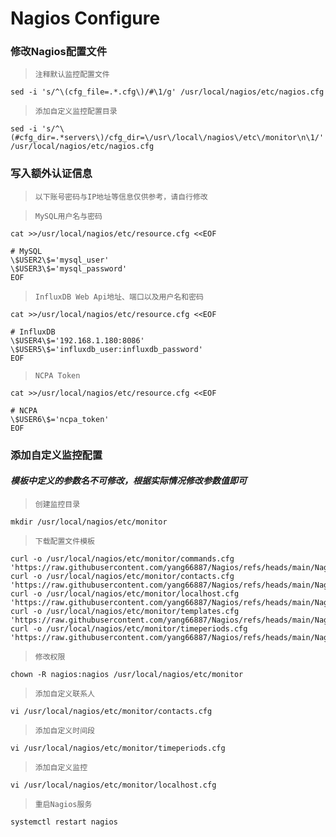 # Nagios Configure

### 修改Nagios配置文件
>`注释默认监控配置文件`
```shell
sed -i 's/^\(cfg_file=.*.cfg\)/#\1/g' /usr/local/nagios/etc/nagios.cfg
```
>`添加自定义监控配置目录`
```shell
sed -i 's/^\(#cfg_dir=.*servers\)/cfg_dir=\/usr\/local\/nagios\/etc\/monitor\n\1/' /usr/local/nagios/etc/nagios.cfg
```

### 写入额外认证信息
>`以下账号密码与IP地址等信息仅供参考，请自行修改`

>`MySQL用户名与密码`
```shell
cat >>/usr/local/nagios/etc/resource.cfg <<EOF

# MySQL
\$USER2\$='mysql_user'
\$USER3\$='mysql_password'
EOF
```
>`InfluxDB Web Api地址、端口以及用户名和密码`
```shell
cat >>/usr/local/nagios/etc/resource.cfg <<EOF

# InfluxDB
\$USER4\$='192.168.1.180:8086'
\$USER5\$='influxdb_user:influxdb_password'
EOF
```
>`NCPA Token`
```shell
cat >>/usr/local/nagios/etc/resource.cfg <<EOF

# NCPA
\$USER6\$='ncpa_token'
EOF
```

### 添加自定义监控配置
#### ***模板中定义的参数名不可修改，根据实际情况修改参数值即可***
>`创建监控目录`
```shell
mkdir /usr/local/nagios/etc/monitor
```
>`下载配置文件模板`
```shell
curl -o /usr/local/nagios/etc/monitor/commands.cfg 'https://raw.githubusercontent.com/yang66887/Nagios/refs/heads/main/Nagios_etc/monitor/commands.cfg'
curl -o /usr/local/nagios/etc/monitor/contacts.cfg 'https://raw.githubusercontent.com/yang66887/Nagios/refs/heads/main/Nagios_etc/monitor/contacts.cfg'
curl -o /usr/local/nagios/etc/monitor/localhost.cfg 'https://raw.githubusercontent.com/yang66887/Nagios/refs/heads/main/Nagios_etc/monitor/localhost.cfg'
curl -o /usr/local/nagios/etc/monitor/templates.cfg 'https://raw.githubusercontent.com/yang66887/Nagios/refs/heads/main/Nagios_etc/monitor/templates.cfg'
curl -o /usr/local/nagios/etc/monitor/timeperiods.cfg 'https://raw.githubusercontent.com/yang66887/Nagios/refs/heads/main/Nagios_etc/monitor/timeperiods.cfg'
```
>`修改权限`
```shell
chown -R nagios:nagios /usr/local/nagios/etc/monitor
```
>`添加自定义联系人`
```shell
vi /usr/local/nagios/etc/monitor/contacts.cfg
```
>`添加自定义时间段`
```shell
vi /usr/local/nagios/etc/monitor/timeperiods.cfg
```
>`添加自定义监控`
```shell
vi /usr/local/nagios/etc/monitor/localhost.cfg
```
>`重启Nagios服务`
```shell
systemctl restart nagios
```

